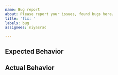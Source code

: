 ```yaml
---
name: Bug report
about: Please report your issues, found bugs here.
title: 'fix: '
labels: bug
assignees: niyasrad

---
```


## Expected Behavior
<!-- Describe what you expected to happen -->

## Actual Behavior
<!-- Explain what actually happened -->
